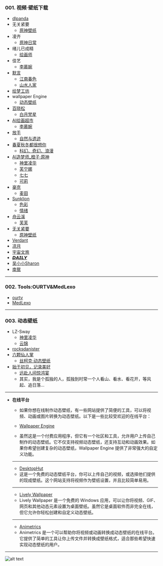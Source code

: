### 001. 视频·壁纸下载
* [dlpanda](https://dlpanda.com/zh-CN)
* 无关紧要
  - [原神壁纸](https://v.douyin.com/kk81ZuBfK24/)
* 凌齐
  - [原神日常](https://v.douyin.com/fMqypu_hR18/)
* 绪儿已成精
  - [绘画师](https://v.douyin.com/N9WFnsPFbhI/)
* 佳艺
  - [李慕婉](https://v.douyin.com/DrfIe-G4T8Y/)
* [默言](https://v.douyin.com/qyWU7R_LbPI/)
  - [江南春色](https://v.douyin.com/H5Iw9qDhOls/)
  - [山水人家](https://v.douyin.com/erZ99OEINNY/)
* [绘梦工坊](https://v.douyin.com/-wzIGjSkePw/)
* wallpaper Engine
  - [动态壁纸](https://v.douyin.com/wvYBBcLqIL0/)
* [百晓松](https://v.douyin.com/ZPNVvygJZgk/)
  - [白月梵星](https://v.douyin.com/PZsRpy5PF34/)
* [AI绘画超市](https://v.douyin.com/V2Ri-y6u5gU/)
  - [李慕婉](https://v.douyin.com/619qOx8ShGs/)
* [放手](https://v.douyin.com/0x3V5-bFCd0/)
  - [自然与遗迹](https://v.douyin.com/VUAzplJZb5Y/)
* [春夏秋冬都很想你](https://v.douyin.com/G0qH1Ri10_Y/)
  - [科幻、奇幻、浪漫](https://v.douyin.com/uSXNJ70eqm8/)
* [AI造梦师_橙子·原神](https://v.douyin.com/vZXWU2cnB8E/)
  - [神里凌华](https://v.douyin.com/Hx6KMemJYUc/)
  - [芙宁娜](https://v.douyin.com/fqArK1hNP7k/)
  - [七七](https://v.douyin.com/dlMGK8AuN_8/)
  - [可莉](https://v.douyin.com/eC7dd1eLN54/)
* [毫克](https://v.douyin.com/knpbcND_laY/)
  - [麦田](https://v.douyin.com/X0feu2dy_J4/)
* [Sunklion](https://v.douyin.com/SO8fyN9ApsY/)
  - [色彩](https://v.douyin.com/mPJbd-wsx3w/)
  - [情绪](https://v.douyin.com/WSLXbkViX68/)
* [舟云溪](https://v.douyin.com/T3ZKVmwxvX8/)
  - [芙芙](https://v.douyin.com/QtiMUHBMHTo/)
* [无关紧要](https://v.douyin.com/VXPHI-L2teg/)
  - [原神壁纸](https://v.douyin.com/9ZmlOg6OalI/)
* [Verdant](https://v.douyin.com/mEklgTZ8dJw/)
* [凉月](https://v.douyin.com/F4wvUsaYevk/)
* [宇宙文旅](https://v.douyin.com/uFOD7nGu8ak/)
* [𝘿𝘼𝙄𝙇𝙔](https://v.douyin.com/jFAxsfV0oJQ/)
* [吴小小Sharon](https://v.douyin.com/5m6FCIoIAlQ/)
* [南鴛](https://v.douyin.com/uZ00kzlMWc8/)

---
### 002. Tools:OURTV&MedLexo
* [ourtv](https://github.com/andandroidor/ourtv/releases)
* [MedLexo](https://medlexo.is-an.app/cn.php)

---
### 003. 动态壁纸
* LZ-Sway
  - [神里凌华](https://v.douyin.com/FGqcaeiN7E4/)
  - [云锦](https://www.douyin.com/video/7480628836267347251)
* [rocksdanister](https://www.rocksdanister.com/lively/)
* [六颗仙人掌](https://v.douyin.com/ygGXaVnJezI/)
  - [丝柯克·动态壁纸](https://v.douyin.com/bgBCfIj3rtI/)
* [始于初见，记录美好](https://v.douyin.com/Eyyuwn3uEpk/)
  - [远赴人间惊鸿宴](https://v.douyin.com/WdVA7FpFu1s/)
  - 其实，我是个孤独的人，孤独到时常一个人看山、看水、看花开，等风起、追日落…

---
* **在线平台**
  - 如果你想在线制作动态壁纸，有一些网站提供了简便的工具，可以将视频、动画或图片转换为动态壁纸。以下是一些比较受欢迎的在线平台：

  - [Wallpaper Engine](https://store.steampowered.com/app/431960/Wallpaper_Engine/)
  - 虽然这是一个付费应用程序，但它有一个社区和工具，允许用户上传自己制作的动态壁纸。它不仅支持视频动态壁纸，还支持互动和动画效果。如果你希望创建复杂的动态壁纸，Wallpaper Engine 提供了非常强大的自定义功能。
  ---
  - [DesktopHut](https://www.desktophut.com/)
  - 这是一个免费的动态壁纸平台，你可以上传自己的视频，或选择他们提供的现成壁纸。这个网站支持将视频作为壁纸设置，并且比较简单易用。
  ---
  - [Lively Wallpaper](https://rocksdanister.github.io/lively/)
  - Lively Wallpaper 是一个免费的 Windows 应用，可以让你将视频、GIF、网页和其他动态元素设置为桌面壁纸。虽然它是桌面软件而非完全在线，但它允许你轻松创建和自定义动态壁纸。
  ---
  - [Animetrics](https://animetrics.com/)
  - Animetrics 是一个可以帮助你将视频或动画转换成动态壁纸的在线平台。它提供了简单的工具让你上传文件并转换成壁纸格式，适合那些希望快速实现动态壁纸的用户。

---
![alt text](https://upload-bbs.miyoushe.com/upload/2022/11/01/266607709/8a4e0f1bd9c9d18fbf59a25067d88c17_6123688207744398733.jpg?x-oss-process=image//resize,s_600/quality,q_80/auto-orient,0/interlace,1/format,jpg)